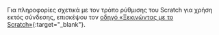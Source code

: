 Για πληροφορίες σχετικά με τον τρόπο ρύθμισης του Scratch για χρήση εκτός σύνδεσης, επισκέψου τον [οδηγό «Ξεκινώντας με το Scratch»](https://projects.raspberrypi.org/el-GR/projects/getting-started-scratch/1){:target="_blank"}.


